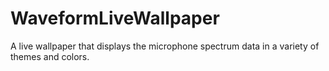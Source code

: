 # WaveformLiveWallpaper
A live wallpaper that displays the microphone spectrum data in a variety of themes and colors.
